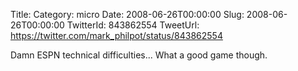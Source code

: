 Title: 
Category: micro
Date: 2008-06-26T00:00:00
Slug: 2008-06-26T00:00:00
TwitterId: 843862554
TweetUrl: https://twitter.com/mark_philpot/status/843862554

Damn ESPN technical difficulties...  What a good game though.